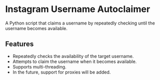 # Instagram Username Autoclaimer

A Python script that claims a username by repeatedly checking until the username becomes available.

## Features
- Repeatedly checks the availability of the target username.
- Attempts to claim the username when it becomes available.
- Supports multi-threading.
- In the future, support for proxies will be added.
